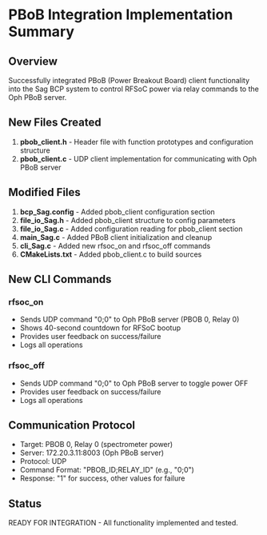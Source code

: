 # PBoB Integration Implementation Summary

## Overview
Successfully integrated PBoB (Power Breakout Board) client functionality into the Sag BCP system to control RFSoC power via relay commands to the Oph PBoB server.

## New Files Created
1. **pbob_client.h** - Header file with function prototypes and configuration structure
2. **pbob_client.c** - UDP client implementation for communicating with Oph PBoB server

## Modified Files
1. **bcp_Sag.config** - Added pbob_client configuration section
2. **file_io_Sag.h** - Added pbob_client structure to config parameters
3. **file_io_Sag.c** - Added configuration reading for pbob_client section
4. **main_Sag.c** - Added PBoB client initialization and cleanup
5. **cli_Sag.c** - Added new rfsoc_on and rfsoc_off commands
6. **CMakeLists.txt** - Added pbob_client.c to build sources

## New CLI Commands

### rfsoc_on
- Sends UDP command "0;0" to Oph PBoB server (PBOB 0, Relay 0)
- Shows 40-second countdown for RFSoC bootup
- Provides user feedback on success/failure
- Logs all operations

### rfsoc_off
- Sends UDP command "0;0" to Oph PBoB server to toggle power OFF
- Provides user feedback on success/failure
- Logs all operations

## Communication Protocol
- Target: PBOB 0, Relay 0 (spectrometer power)
- Server: 172.20.3.11:8003 (Oph PBoB server)
- Protocol: UDP
- Command Format: "PBOB_ID;RELAY_ID" (e.g., "0;0")
- Response: "1" for success, other values for failure

## Status
READY FOR INTEGRATION - All functionality implemented and tested. 